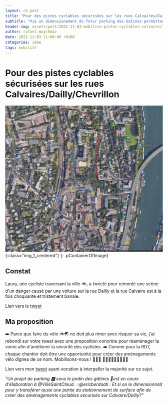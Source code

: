 ```yaml
---
layout: rm_post
title: "Pour des pistes cyclables sécurisées sur les rues Calvaires/Dailly/Chevrillon"
subtitle: "Via un dimensionement du futur parking des Gatines permettant un transfert du stationnement de surface."
header-img: assets/post/2021-11-03-mobilite-pistes-cyclables-calvaire/thumbnail.jpg
author: rafael_maychmaz
date: 2021-11-03 21:00:00 +0100
categories: idee 
tags: mobilité
---
```

# Pour des pistes cyclables sécurisées sur les rues Calvaires/Dailly/Chevrillon

![texte alternatif à l'image](/assets/post/2021-11-03-mobilite-pistes-cyclables-calvaire/thumbnail.jpg "Description de l info-bulle image"){:class="img_1_centered"}
{: .pContainerOfImage}

## Constat
Laura, une cycliste traversant la ville 🚲, a tweeté pour remonté une scène d'un danger causé par une voiture sur la rue Dailly et la rue Calvaire est à la fois choquante et tristement banale.

Lien vers le [tweet](https://twitter.com/stcloudavelo/status/1456010960284655624?t=aMeGVo1SnKbP2GM5412NBw&s=19)

## Ma proposition
➡️ Parce que faire du vélo 🚲🌏 ne doit plus rimer avec risquer sa vie, j'ai rebondi sur votre tweet avec une proposition concrète pour réaménager la voirie afin d'améliorer la sécurité des cyclistes.
➡️ Comme pour la RD7, chaque chantier doit être une opportunité pour créer des aménagements vélo dignes de ce nom. Mobilisons-nous ! 🚴🏻‍♀️ 🚴🏻‍♂️🚴🏻‍♀️🚴🏻‍♂️

Lien vers mon [tweet](https://twitter.com/rafaelmaychmaz/status/1456014269410074635?s=20) ayant vocation à interpeller la majorité sur ce sujet.

*"Un projet de parking 🅿  sous le jardin des gâtines 🌳est en cours d'élaboration à @VilleSaintCloud. 💡@ericberdoati : Et si on le dimensionnait pour y transférer aussi une partie du stationnement de surface afin de créer des aménagements cyclables sécurisés sur Calvaire/Dailly?"*

